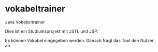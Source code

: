 # vokabeltrainer
Java Vokabeltrainer

Dies ist ein Studiumsprojekt mit JSTL und JSP.

Es können Vokabel eingegeben werden. Danach fragt das Tool den Nutzer ab.
